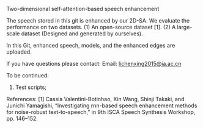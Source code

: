 
Two-dimensional self-attention-based speech enhancement

The speech stored in this git is enhanced by our 2D-SA. 
We evaluate the performance on two datasets.
(1) An open-source dataset [1].
(2) A large-scale dataset (Designed and generated by ourselves). 

In this Git, enhanced speech, models, and the enhanced edges are uploaded. 


If you have questions please contact:
Email: lichenxing2015@ia.ac.cn

To be continued:
1. Test scripts;

References:
[1] Cassia Valentini-Botinhao, Xin Wang, Shinji Takaki, and Junichi Yamagishi, “Investigating rnn-based speech enhancement methods for noise-robust text-to-speech,” in 9th ISCA Speech Synthesis Workshop, pp. 146–152.
